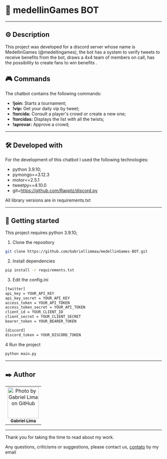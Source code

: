 # 🤖 medellinGames BOT

---


## ⚙️ Description

This project was developed for a discord server whose name is MedellinGames (@medellingames), the bot has a system to verify tweets to receive benefits from the bot, draws a 4x4 team of members on call, has the possibility to create fans to win benefits .

## 🎮 Commands

The chatbot contains the following commands:

- **!join:** Starts a tournament;
- **!vip:** Get your daily vip by tweet;
- **!torcida:** Consult a player's crowd or create a new one;
- **!torcidas:** Displays the list with all the twists;
- **!aprovar:** Approve a crowd;

---

## 🛠️ Developed with

For the development of this chatbot I used the following technologies:

- python 3.9.10;
- pymongo==3.12.3
- motor==2.5.1
- tweetpy==4.10.0
- git+https://github.com/Rapptz/discord.py

All library versions are in requirements.txt

---
## 🔧 Getting started

This project requires python 3.9.10;

1. Clone the repository
```bash
git clone https://github.com/Gabriellimmaa/medellinGames-BOT.git
```

2. Install dependencies

```bash
pip install -r requirements.txt
```

3. Edit the config.ini

```bash
[twitter]
api_key = YOUR_API_KEY
api_key_secret = YOUR_API_KEY
access_token = YOUR_API_TOKEN
access_token_secret = YOUR_API_TOKEN
client_id = YOUR_CLIENT_ID
client_secret = YOUR_CLIENT_SECRET
bearer_token = YOUR_BEARER_TOKEN

[discord]
discord_token = YOUR_DISCORD_TOKEN
```

4 Run the project
```bash
python main.py
```

---

## ✒️ Author

<table>
  <tr>
    <td align="center">
      <a href="https://github.com/Gabriellimmaa">
        <img src="https://avatars3.githubusercontent.com/u/42157830" width="100px;" alt="Photo by Gabriel Lima on GitHub"/><br>
        <sub>
          <b>Gabriel Lima</b>
        </sub>
      </a>
    </td>
  </tr>
</table>

---

Thank you for taking the time to read about my work.

Any questions, criticisms or suggestions, please contact us, <a href="mailto:gabriellimamoraes@gmail.com/">contato</a> by my email

